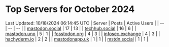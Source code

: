 # Top Servers for October 2024
Last Updated: 10/18/2024 06:14:45 UTC
| Server | Posts | Active Users |
| -- | -- | -- |
| [mastodon.social](https://mastodon.social/tags/PowerShell) | 17 | 13 |
| [techhub.social](https://techhub.social/tags/PowerShell) | 16 | 6 |
| [mastodon.uno](https://mastodon.uno/tags/PowerShell) | 5 | 1 |
| [fosstodon.org](https://fosstodon.org/tags/PowerShell) | 4 | 3 |
| [infosec.exchange](https://infosec.exchange/tags/PowerShell) | 4 | 3 |
| [hachyderm.io](https://hachyderm.io/tags/PowerShell) | 2 | 2 |
| [mastodonapp.uk](https://mastodonapp.uk/tags/PowerShell) | 1 | 1 |
| [mstdn.social](https://mstdn.social/tags/PowerShell) | 1 | 1 |
